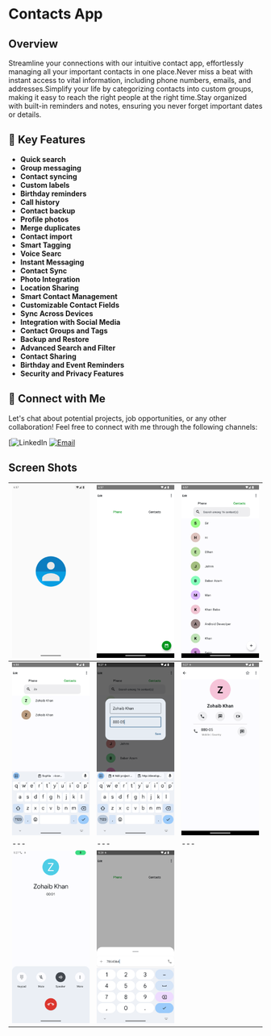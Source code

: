 # Contacts App
## Overview


Streamline your connections with our intuitive contact app, effortlessly managing all your important contacts in one place.Never miss a beat with instant access to vital information, including phone numbers, emails, and addresses.Simplify your life by categorizing contacts into custom groups, making it easy to reach the right people at the right time.Stay organized with built-in reminders and notes, ensuring you never forget important dates or details.


## 🚀 Key Features
- **Quick search**
- **Group messaging**
- **Contact syncing**
- **Custom labels**
- **Birthday reminders**
- **Call history**
- **Contact backup**
- **Profile photos**
- **Merge duplicates**
- **Contact import**
- **Smart Tagging**
- **Voice Searc**
- **Instant Messaging**
- **Contact Sync**
- **Photo Integration**
- **Location Sharing**
- **Smart Contact Management**
- **Customizable Contact Fields**
- **Sync Across Devices**
- **Integration with Social Media**
- **Contact Groups and Tags**
- **Backup and Restore**
- **Advanced Search and Filter**
- **Contact Sharing**
- **Birthday and Event Reminders**
- **Security and Privacy Features**


## 🤝 Connect with Me
Let's chat about potential projects, job opportunities, or any other collaboration! Feel free to connect with me through the following channels:

[![LinkedIn](https://www.linkedin.com/in/khubaibkhandev](https://www.linkedin.com/in/muhammad-zohaib-imtiaz-dev/))
[![Email](https://img.shields.io/badge/Email-Drop%20a%20Message-red?style=for-the-badge&logo=gmail)](mailto:mzkhan9610@gmail.com)


## Screen Shots

| ![Screenshot 1](https://github.com/ZohaibKhanDev/Contacts/blob/master/assist/1.png) | ![Screenshot 2](https://github.com/ZohaibKhanDev/Contacts/blob/master/assist/2.png) | ![Screenshot 3](https://github.com/ZohaibKhanDev/Contacts/blob/master/assist/3.png) |
| --- | --- | --- |
| ![Screenshot 4](https://github.com/ZohaibKhanDev/Contacts/blob/master/assist/4.png) | ![Screenshot 5](https://github.com/ZohaibKhanDev/Contacts/blob/master/assist/5.png) | ![Screenshot 6](https://github.com/ZohaibKhanDev/Contacts/blob/master/assist/6.png) 
| --- | --- | ---|
| ![Screenshot 7](https://github.com/ZohaibKhanDev/Contacts/blob/master/assist/7.png) | ![Screenshot 8](https://github.com/ZohaibKhanDev/Contacts/blob/master/assist/8.png)

